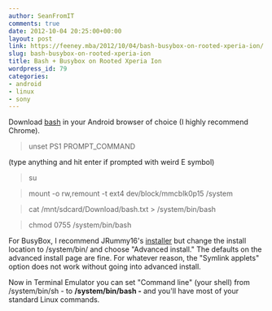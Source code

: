 ```yaml
---
author: SeanFromIT
comments: true
date: 2012-10-04 20:25:00+00:00
layout: post
link: https://feeney.mba/2012/10/04/bash-busybox-on-rooted-xperia-ion/
slug: bash-busybox-on-rooted-xperia-ion
title: Bash + Busybox on Rooted Xperia Ion
wordpress_id: 79
categories:
- android
- linux
- sony
---
```


Download [bash](http://pub.mzet.net/bash) in your Android browser of choice (I highly recommend Chrome).  


<blockquote>unset PS1 PROMPT_COMMAND</blockquote>

(type anything and hit enter if prompted with weird E symbol)  


<blockquote>su</blockquote>

<blockquote>mount -o rw,remount -t ext4 dev/block/mmcblk0p15 /system</blockquote>

<blockquote>cat /mnt/sdcard/Download/bash.txt > /system/bin/bash</blockquote>

<blockquote>chmod 0755 /system/bin/bash</blockquote>

For BusyBox, I recommend JRummy16's [installer](http://market.android.com/details?id=com.jrummy.busybox.installer) but change the install location to /system/bin/ and choose "Advanced install." The defaults on the advanced install page are fine. For whatever reason, the "Symlink applets" option does not work without going into advanced install.  
  
Now in Terminal Emulator you can set "Command line" (your shell) from /system/bin/sh - to **/system/bin/bash -** and you'll have most of your standard Linux commands.  
  
  

